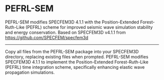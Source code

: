# PEFRL-SEM
PEFRL-SEM modifies SPECFEM3D 4.1.1 with the Position-Extended Forest-Ruth-Like (PEFRL) scheme for improved seismic wave simulation stability and energy conservation.
Based on SPECFEM3D v4.1.1 from https://github.com/SPECFEM/specfem3d
_____________________________________________________________________________________________________________________________________________________________________________________________
Copy all files from the PEFRL-SEM package into your SPECFEM3D directory, replacing existing files when prompted.
PEFRL-SEM modifies SPECFEM3D 4.1.1 to implement the Position-Extended Forest-Ruth-Like (PEFRL) time integration scheme, specifically enhancing elastic wave propagation simulations.
